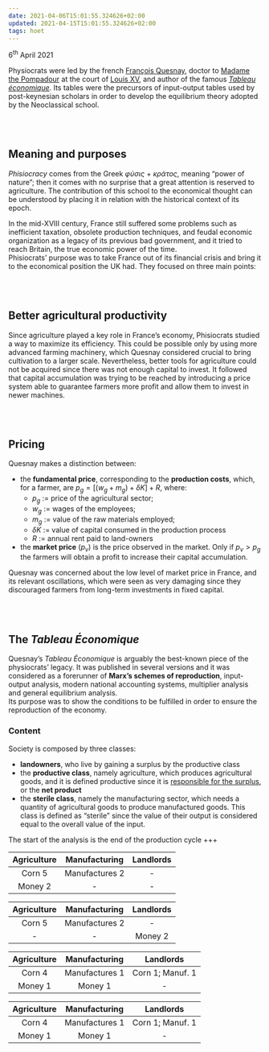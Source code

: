 ```yaml
---
date: 2021-04-06T15:01:55.324626+02:00
updated: 2021-04-15T15:01:55.324626+02:00
tags: hoet
---
```

<p class="date">6<sup>th</sup> April 2021</p>

Physiocrats were led by the french [François Quesnay], doctor to [Madame the Pompadour] at the court of [Louis XV], and author of the famous <cite><a href="https://en.wikipedia.org/wiki/Tableau_%C3%A9conomique" rel="noopener noreferrer" target="_blank" title="Tableau économique on Wikipedia">Tableau économique</a></cite>. Its tables were the precursors of input-output tables used by post-keynesian scholars in order to develop the equilibrium theory adopted by the Neoclassical school.

<br>
<br>

## Meaning and purposes

*Phisiocracy* comes from the Greek _φύσις_ + _κράτος_, meaning “power of nature”; then it comes with no surprise that a great attention is reserved to agriculture. The contribution of this school to the economical thought can be understood by placing it in relation with the historical context of its epoch.

In the mid-XVIII century, France still suffered some problems such as inefficient taxation, obsolete production techniques, and feudal economic organization as a legacy of its previous bad government, and it tried to reach Britain, the true economic power of the time.  
Phisiocrats’ purpose was to take France out of its financial crisis and bring it to the economical position the UK had. They focused on three main points:

<br>
<br>

## Better agricultural productivity

Since agriculture played a key role in France’s economy, Phisiocrats studied a way to maximize its efficiency. This could be possible only by using more advanced farming machinery, which Quesnay considered crucial to bring cultivation to a larger scale. Nevertheless, better tools for agriculture could not be acquired since there was not enough capital to invest. It followed that capital accumulation was trying to be reached by introducing a price system able to guarantee farmers more profit and allow them to invest in newer machines.

<br>
<br>

## Pricing

Quesnay makes a distinction between:
- the **fundamental price**, corresponding to the **production costs**, which, for a farmer, are $p_{g}= [(w_{g} + m_{g}) + \delta K ] + R$, where:
	- $p_{g}$	:=	price of the agricultural sector;
	- $w_{g}$	:=	wages of the employees;
	- $m_{g}$	:=	value of the raw materials employed;
	- $\delta K$	:=	value of capital consumed in the production process
	- $R$	:=	annual rent paid to land-owners
- the **market price** ($p_{v}$) is the price observed in the market. Only if $p_{v} > p_{g}$ the farmers will obtain a profit to increase their capital accumulation.

Quesnay was concerned about the low level of market price in France, and its relevant oscillations, which were seen as very damaging since they discouraged farmers from long-term investments in fixed capital.

<br>
<br>

## The <cite>Tableau Économique</cite>

Quesnay’s <cite>Tableau Économique</cite> is arguably the best-known piece of the physiocrats’ legacy. It was published in several versions and it was considered as a forerunner of **Marx’s schemes of reproduction**, input-output analysis, modern national accounting systems, multiplier analysis and general equilibrium analysis.  
Its purpose was to show the conditions to be fulfilled in order to ensure the reproduction of the economy.

### Content

Society is composed by three classes:
- **landowners**, who live by gaining a surplus by the productive class
- the **productive class**, namely agriculture, which produces agricultural goods, and it is defined productive since it is <u>responsible for the surplus</u>, or the **net product**
- the **sterile class**, namely the manufacturing sector, which needs a quantity of agricultural goods to produce manufactured goods. This class is defined as “sterile” since the value of their output is considered equal to the overall value of the input.

The start of the analysis is the end of the production cycle +++

| Agriculture | Manufacturing  | Landlords |
| :---------: | :------------: | :-------: |
| Corn 5      | Manufactures 2 | -         |
| Money 2     | -              | -         |


| Agriculture | Manufacturing  | Landlords |
|:-----------:|:--------------:|:---------:|
|   Corn 5    | Manufactures 2 |     -     |
|    -        |       -        |  Money 2  |

| Agriculture | Manufacturing  |    Landlords     |
|:-----------:|:--------------:|:----------------:|
|   Corn 4    | Manufactures 1 | Corn 1; Manuf. 1 |
|   Money 1   |    Money 1     |        -         |

| Agriculture | Manufacturing  | Landlords |
|:-----------:|:--------------:|:---------:|
|   Corn 4    | Manufactures 1 | Corn 1; Manuf. 1 |
|   Money 1   |  Money 1   |     -     |

[François Quesnay]: https://en.wikipedia.org/wiki/Fran%C3%A7ois_Quesnay "François Quesnay on Wikipedia"
[Madame the Pompadour]: https://en.wikipedia.org/wiki/Madame_de_Pompadour "Madame de Pompadour on Wikipedia"
[Louis XV]: https://en.wikipedia.org/wiki/Louis_XV "Louis XV on Wikipedia"